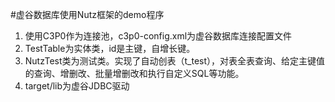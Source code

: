  #虚谷数据库使用Nutz框架的demo程序
 1. 使用C3P0作为连接池，c3p0-config.xml为虚谷数据库连接配置文件
 2. TestTable为实体类，id是主键，自增长键。
 3. NutzTest类为测试类。实现了自动创表（t_test），对表全表查询、给定主键值的查询、增删改、批量增删改和执行自定义SQL等功能。
 4. target/lib为虚谷JDBC驱动
